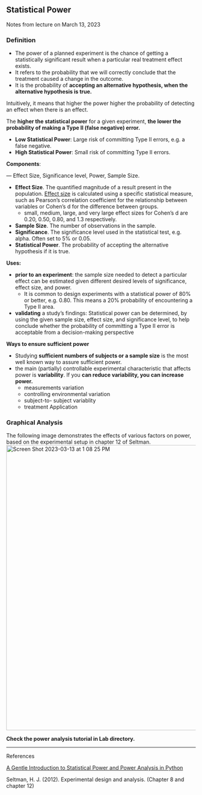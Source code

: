 ## Statistical Power

Notes from lecture on March 13, 2023

### Definition

- The power of a planned experiment is the chance of getting a statistically significant result when a particular real treatment effect exists.
- It refers to the probability that we will correctly conclude that the treatment caused a change in the outcome.
- It is the probability of **accepting an alternative hypothesis, when the alternative hypothesis is true.**

Intuitively, it means that higher the power higher the probability of detecting an effect when there is an effect.

The **higher the statistical power** for a given experiment, **the lower the probability of making a Type II (false negative) error.** 

- **Low Statistical Power**: Large risk of committing Type II errors, e.g. a false negative.
- **High Statistical Power**: Small risk of committing Type II errors.

**Components**: 

— Effect Size, Significance level, Power, Sample Size.

- **Effect Size**. The quantified magnitude of a result present in the population. [Effect size](https://machinelearningmastery.com/effect-size-measures-in-python/) is calculated using a specific statistical measure, such as Pearson’s correlation coefficient for the relationship between variables or Cohen’s d for the difference between groups.
    - small, medium, large, and very large effect sizes for Cohen’s d are 0.20, 0.50, 0.80, and 1.3 respectively.
- **Sample Size**. The number of observations in the sample.
- **Significance**. The significance level used in the statistical test, e.g. alpha. Often set to 5% or 0.05.
- **Statistical Power**. The probability of accepting the alternative hypothesis if it is true.

**Uses:**

- **prior to an experiment**: the sample size needed to detect a particular effect can be estimated given different desired levels of significance, effect size, and power.
    - It is common to design experiments with a statistical power of 80% or better, e.g. 0.80. This means a 20% probability of encountering a Type II area.
- **validating** a study’s findings: Statistical power can be determined, by using the given sample size, effect size, and significance level, to help conclude whether the probability of committing a Type II error is acceptable from a decision-making perspective


**Ways to ensure sufficient power**

- Studying **sufficient numbers of subjects or a sample size**  is the most well known way to assure sufficient power.
- the main (partially) controllable experimental characteristic that affects power is **variability**. If you **can reduce variability, you can increase power.**
    - measurements variation
    - controlling environmental variation
    - subject-to- subject variablity
    - treatment Application


### Graphical Analysis
The following image demonstrates the effects of various factors on power, based on the experimental setup in chapter 12 of Seltman.
<img width="757" alt="Screen Shot 2023-03-13 at 1 08 25 PM" src="https://user-images.githubusercontent.com/39693183/224785765-a8f4268b-78f3-49f7-ad9f-aa54d7291f1c.png">


**Check the power analysis tutorial in Lab directory.**

--- 
References

[A Gentle Introduction to Statistical Power and Power Analysis in Python](https://machinelearningmastery.com/statistical-power-and-power-analysis-in-python/)

Seltman, H. J. (2012). Experimental design and analysis. (Chapter 8 and chapter 12)

